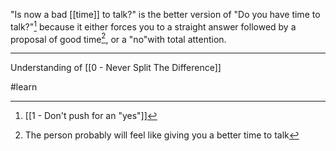 "Is now a bad [[time]] to talk?" is the better version of "Do you have time to talk?"[^2] because it either forces you to a straight answer followed by a proposal of good time[^1], or a "no"with total attention.

---

Understanding of [[0 - Never Split The Difference]]

[^1]: The person probably will feel like giving you a better time to talk

[^2]: [[1 - Don't push for an "yes"]]

#learn
